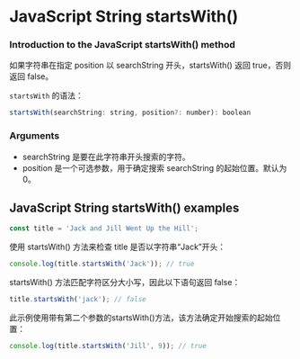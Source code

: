 # JavaScript String startsWith()

### Introduction to the JavaScript startsWith() method

如果字符串在指定 position 以 searchString 开头，startsWith() 返回 true，否则返回 false。

`startsWith` 的语法：

```js
startsWith(searchString: string, position?: number): boolean
```

### Arguments

- searchString 是要在此字符串开头搜索的字符。
- position 是一个可选参数，用于确定搜索 searchString 的起始位置。默认为 0。

## JavaScript String startsWith() examples

```js
const title = 'Jack and Jill Went Up the Hill';
```

使用 startsWith() 方法来检查 title 是否以字符串“Jack”开头：

```js
console.log(title.startsWith('Jack')); // true
```

startsWith() 方法匹配字符区分大小写，因此以下语句返回 false：

```js
title.startsWith('jack'); // false
```

此示例使用带有第二个参数的startsWith()方法，该方法确定开始搜索的起始位置：

```js
console.log(title.startsWith('Jill', 9)); // true
```